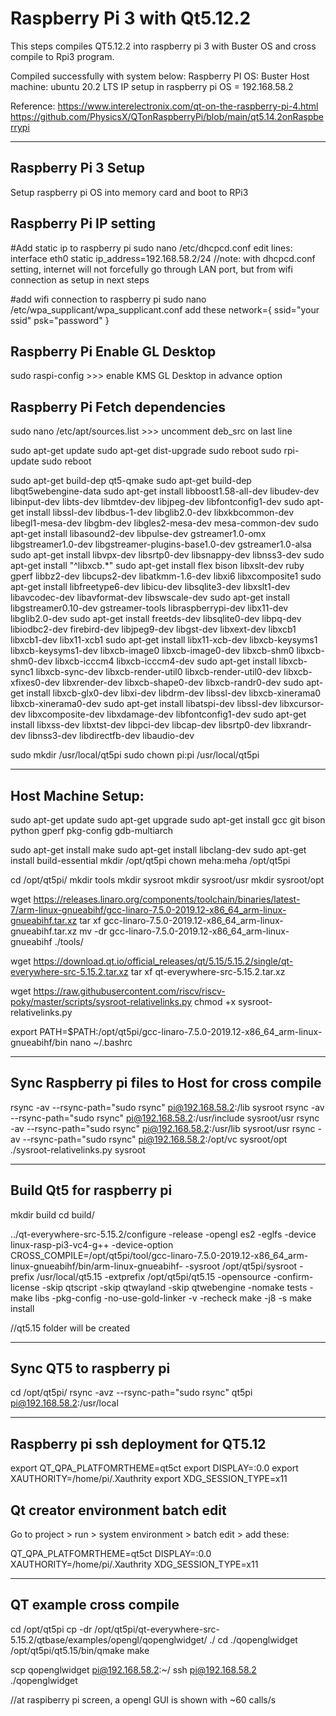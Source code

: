 # Raspberry Pi 3 with Qt5.12.2



This steps compiles QT5.12.2 into raspberry pi 3 with Buster OS and cross compile to Rpi3 program.

Compiled successfully with system below:
Raspberry PI OS: Buster 
Host machine: ubuntu 20.2 LTS
IP setup in raspberry pi OS = 192.168.58.2


Reference: 
https://www.interelectronix.com/qt-on-the-raspberry-pi-4.html
https://github.com/PhysicsX/QTonRaspberryPi/blob/main/qt5.14.2onRaspberrypi


--------------------------------------------
Raspberry Pi 3 Setup
--------------------------------------------
Setup raspberry pi OS into memory card and boot to RPi3

Raspberry Pi IP setting
--------------------------------------------

#Add static ip to raspberry pi
sudo nano /etc/dhcpcd.conf
edit lines:
 interface eth0
 static ip_address=192.168.58.2/24
//note: with dhcpcd.conf setting, internet will not forcefully go through LAN port, but from wifi connection as setup in next steps

#add wifi connection to raspberry pi 
sudo nano /etc/wpa_supplicant/wpa_supplicant.conf
add these
 network={
  ssid="your ssid"
  psk="password"
 }

Raspberry Pi Enable GL Desktop
--------------------------------------------

sudo raspi-config >>> enable KMS GL Desktop in advance option

Raspberry Pi Fetch dependencies
--------------------------------------------
sudo nano /etc/apt/sources.list >>> uncomment deb_src  on last line

sudo apt-get update
sudo apt-get dist-upgrade
sudo reboot
sudo rpi-update
sudo reboot

sudo apt-get build-dep qt5-qmake
sudo apt-get build-dep libqt5webengine-data
sudo apt-get install libboost1.58-all-dev libudev-dev libinput-dev libts-dev libmtdev-dev libjpeg-dev libfontconfig1-dev 
sudo apt-get install libssl-dev libdbus-1-dev libglib2.0-dev libxkbcommon-dev libegl1-mesa-dev libgbm-dev libgles2-mesa-dev mesa-common-dev
sudo apt-get install libasound2-dev libpulse-dev gstreamer1.0-omx libgstreamer1.0-dev libgstreamer-plugins-base1.0-dev  gstreamer1.0-alsa
sudo apt-get install libvpx-dev libsrtp0-dev libsnappy-dev libnss3-dev
sudo apt-get install "^libxcb.*"
sudo apt-get install flex bison libxslt-dev ruby gperf libbz2-dev libcups2-dev libatkmm-1.6-dev libxi6 libxcomposite1
sudo apt-get install libfreetype6-dev libicu-dev libsqlite3-dev libxslt1-dev libavcodec-dev libavformat-dev libswscale-dev 
sudo apt-get install libgstreamer0.10-dev gstreamer-tools libraspberrypi-dev libx11-dev libglib2.0-dev 
sudo apt-get install freetds-dev libsqlite0-dev libpq-dev libiodbc2-dev firebird-dev libjpeg9-dev libgst-dev libxext-dev libxcb1 libxcb1-dev libx11-xcb1 
sudo apt-get install libx11-xcb-dev libxcb-keysyms1 libxcb-keysyms1-dev libxcb-image0 libxcb-image0-dev libxcb-shm0 libxcb-shm0-dev libxcb-icccm4 libxcb-icccm4-dev 
sudo apt-get install libxcb-sync1 libxcb-sync-dev libxcb-render-util0 libxcb-render-util0-dev libxcb-xfixes0-dev libxrender-dev libxcb-shape0-dev libxcb-randr0-dev 
sudo apt-get install libxcb-glx0-dev libxi-dev libdrm-dev libssl-dev libxcb-xinerama0 libxcb-xinerama0-dev
sudo apt-get install libatspi-dev libssl-dev libxcursor-dev libxcomposite-dev libxdamage-dev libfontconfig1-dev 
sudo apt-get install libxss-dev libxtst-dev libpci-dev libcap-dev libsrtp0-dev libxrandr-dev libnss3-dev libdirectfb-dev libaudio-dev


sudo mkdir /usr/local/qt5pi
sudo chown pi:pi /usr/local/qt5pi


--------------------------------------------
Host Machine Setup:
--------------------------------------------

sudo apt-get update
sudo apt-get upgrade
sudo apt-get install gcc git bison python gperf pkg-config gdb-multiarch

sudo apt-get install make
sudo apt-get install libclang-dev
sudo apt-get install build-essential
mkdir /opt/qt5pi
chown meha:meha /opt/qt5pi

cd /opt/qt5pi/
mkdir tools
mkdir sysroot
mkdir sysroot/usr
mkdir sysroot/opt


wget https://releases.linaro.org/components/toolchain/binaries/latest-7/arm-linux-gnueabihf/gcc-linaro-7.5.0-2019.12-x86_64_arm-linux-gnueabihf.tar.xz
tar xf gcc-linaro-7.5.0-2019.12-x86_64_arm-linux-gnueabihf.tar.xz 
mv -dr gcc-linaro-7.5.0-2019.12-x86_64_arm-linux-gnueabihf ./tools/

wget https://download.qt.io/official_releases/qt/5.15/5.15.2/single/qt-everywhere-src-5.15.2.tar.xz
tar xf qt-everywhere-src-5.15.2.tar.xz 

wget https://raw.githubusercontent.com/riscv/riscv-poky/master/scripts/sysroot-relativelinks.py
chmod +x sysroot-relativelinks.py 


export PATH=$PATH:/opt/qt5pi/gcc-linaro-7.5.0-2019.12-x86_64_arm-linux-gnueabihf/bin
nano ~/.bashrc

 
--------------------------------------------
Sync Raspberry pi files to Host for cross compile
--------------------------------------------
rsync -av --rsync-path="sudo rsync" pi@192.168.58.2:/lib sysroot
rsync -av --rsync-path="sudo rsync" pi@192.168.58.2:/usr/include sysroot/usr
rsync -av --rsync-path="sudo rsync" pi@192.168.58.2:/usr/lib sysroot/usr 
rsync -av --rsync-path="sudo rsync" pi@192.168.58.2:/opt/vc sysroot/opt
./sysroot-relativelinks.py sysroot


--------------------------------------------
Build Qt5 for raspberry pi
--------------------------------------------
mkdir build
cd build/

../qt-everywhere-src-5.15.2/configure -release -opengl es2  -eglfs -device linux-rasp-pi3-vc4-g++ -device-option CROSS_COMPILE=/opt/qt5pi/tool/gcc-linaro-7.5.0-2019.12-x86_64_arm-linux-gnueabihf/bin/arm-linux-gnueabihf- -sysroot /opt/qt5pi/sysroot -prefix /usr/local/qt5.15 -extprefix /opt/qt5pi/qt5.15 -opensource -confirm-license -skip qtscript -skip qtwayland -skip qtwebengine -nomake tests -make libs -pkg-config -no-use-gold-linker -v -recheck
make -j8 -s
make install

//qt5.15 folder will be created

--------------------------------------------
Sync QT5 to raspberry pi
--------------------------------------------
cd /opt/qt5pi/
rsync -avz --rsync-path="sudo rsync" qt5pi pi@192.168.58.2:/usr/local


--------------------------------------------
Raspberry pi ssh deployment for QT5.12
--------------------------------------------
export QT_QPA_PLATFOMRTHEME=qt5ct
export DISPLAY=:0.0
export XAUTHORITY=/home/pi/.Xauthrity
export XDG_SESSION_TYPE=x11

Qt creator environment batch edit
--------------------------------------------
Go to project > run > system environment > batch edit > add these:
  
QT_QPA_PLATFOMRTHEME=qt5ct
DISPLAY=:0.0
XAUTHORITY=/home/pi/.Xauthrity
XDG_SESSION_TYPE=x11


-------------------------------------------
QT example cross compile
-------------------------------------------

cd /opt/qt5pi
cp -dr /opt/qt5pi/qt-everywhere-src-5.15.2/qtbase/examples/opengl/qopenglwidget/ ./
cd ./qopenglwidget
/opt/qt5pi/qt5.15/bin/qmake
make 

scp qopenglwidget pi@192.168.58.2:~/
ssh pi@192.168.58.2
./qopenglwidget

//at raspiberry pi screen, a opengl GUI is shown with ~60 calls/s
